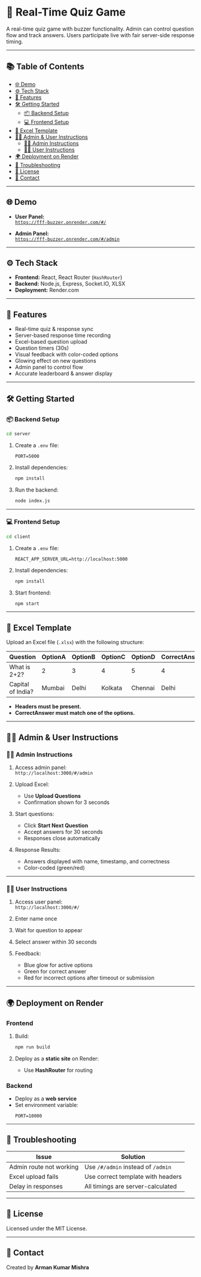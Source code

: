 # 🎯 Real-Time Quiz Game

A real-time quiz game with buzzer functionality. Admin can control question flow and track answers. Users participate live with fair server-side response timing.

---

## 📚 Table of Contents

- [🌐 Demo](#-demo)
- [⚙️ Tech Stack](#️-tech-stack)
- [🚀 Features](#-features)
- [🛠 Getting Started](#-getting-started)
  - [📦 Backend Setup](#-backend-setup)
  - [💻 Frontend Setup](#-frontend-setup)
- [📄 Excel Template](#-excel-template)
- [👨‍🏫 Admin & User Instructions](#-admin--user-instructions)
  - [👨‍🏫 Admin Instructions](#-admin-instructions)
  - [👨‍🎓 User Instructions](#-user-instructions)
- [🌍 Deployment on Render](#-deployment-on-render)
- [🧪 Troubleshooting](#-troubleshooting)
- [📜 License](#-license)
- [💬 Contact](#-contact)

---

## 🌐 Demo

- **User Panel:**  
  [`https://fff-buzzer.onrender.com/#/`](https://fff-buzzer.onrender.com/#/)

- **Admin Panel:**  
  [`https://fff-buzzer.onrender.com/#/admin`](https://fff-buzzer.onrender.com/#/admin)

---

## ⚙️ Tech Stack

- **Frontend:** React, React Router (`HashRouter`)
- **Backend:** Node.js, Express, Socket.IO, XLSX
- **Deployment:** Render.com

---

## 🚀 Features

- Real-time quiz & response sync
- Server-based response time recording
- Excel-based question upload
- Question timers (30s)
- Visual feedback with color-coded options
- Glowing effect on new questions
- Admin panel to control flow
- Accurate leaderboard & answer display

---

## 🛠 Getting Started

### 📦 Backend Setup

```bash
cd server
```

1. Create a `.env` file:

   ```env
   PORT=5000
   ```

2. Install dependencies:

   ```bash
   npm install
   ```

3. Run the backend:
   ```bash
   node index.js
   ```

---

### 💻 Frontend Setup

```bash
cd client
```

1. Create a `.env` file:

   ```env
   REACT_APP_SERVER_URL=http://localhost:5000
   ```

2. Install dependencies:

   ```bash
   npm install
   ```

3. Start frontend:
   ```bash
   npm start
   ```

---

## 📄 Excel Template

Upload an Excel file (`.xlsx`) with the following structure:

| Question          | OptionA | OptionB | OptionC | OptionD | CorrectAnswer |
| ----------------- | ------- | ------- | ------- | ------- | ------------- |
| What is 2+2?      | 2       | 3       | 4       | 5       | 4             |
| Capital of India? | Mumbai  | Delhi   | Kolkata | Chennai | Delhi         |

- **Headers must be present.**
- **CorrectAnswer must match one of the options.**

---

## 👨‍🏫 Admin & User Instructions

### 👨‍🏫 Admin Instructions

1. Access admin panel:  
   `http://localhost:3000/#/admin`

2. Upload Excel:

   - Use **Upload Questions**
   - Confirmation shown for 3 seconds

3. Start questions:

   - Click **Start Next Question**
   - Accept answers for 30 seconds
   - Responses close automatically

4. Response Results:
   - Answers displayed with name, timestamp, and correctness
   - Color-coded (green/red)

---

### 👨‍🎓 User Instructions

1. Access user panel:  
   `http://localhost:3000/#/`

2. Enter name once
3. Wait for question to appear
4. Select answer within 30 seconds
5. Feedback:
   - Blue glow for active options
   - Green for correct answer
   - Red for incorrect options after timeout or submission

---

## 🌍 Deployment on Render

### Frontend

1. Build:

   ```bash
   npm run build
   ```

2. Deploy as a **static site** on Render:
   - Use **HashRouter** for routing

### Backend

- Deploy as a **web service**
- Set environment variable:
  ```
  PORT=10000
  ```

---

## 🧪 Troubleshooting

| Issue                   | Solution                           |
| ----------------------- | ---------------------------------- |
| Admin route not working | Use `/#/admin` instead of `/admin` |
| Excel upload fails      | Use correct template with headers  |
| Delay in responses      | All timings are server-calculated  |

---

## 📜 License

Licensed under the MIT License.

---

## 💬 Contact

Created by **Arman Kumar Mishra**
